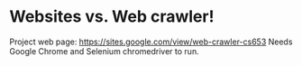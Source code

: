 # Websites vs. Web crawler!
Project web page: https://sites.google.com/view/web-crawler-cs653
Needs Google Chrome and Selenium chromedriver to run.
